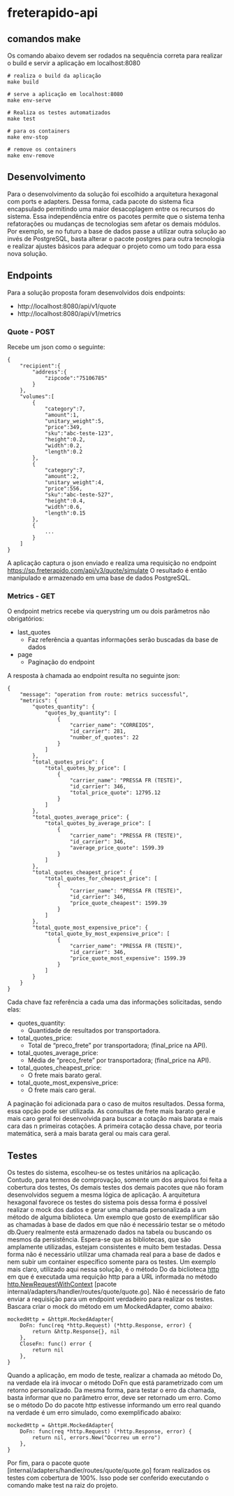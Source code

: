 

# freterapido-api
## comandos make
Os comando abaixo devem ser rodados na sequência correta para realizar o build e servir a aplicação em localhost:8080

    # realiza o build da aplicação
    make build
    
    # serve a aplicação em localhost:8080
    make env-serve
    
    # Realiza os testes automatizados
    make test
    
    # para os containers
    make env-stop
    
    # remove os containers
    make env-remove
    
## Desenvolvimento
Para o desenvolvimento da solução foi escolhido a arquitetura hexagonal com  ports e adapters. Dessa forma, cada pacote do sistema fica encapsulado permitindo uma maior desacoplagem entre os recursos do sistema.
Essa independência entre os pacotes permite que o sistema tenha refatorações ou mudanças de tecnologias sem afetar os demais módulos.
Por exemplo, se no futuro a base de dados passe a utilizar outra solução ao invés de PostgreSQL, basta alterar o pacote postgres para outra tecnologia e realizar ajustes básicos para adequar o projeto como um todo para essa nova solução.
## Endpoints
Para a solução proposta foram desenvolvidos dois endpoints:

 - http://localhost:8080/api/v1/quote
 - http://localhost:8080/api/v1/metrics

### Quote - POST
Recebe um json como o seguinte:

    {
        "recipient":{
            "address":{
                "zipcode":"75106785"
            }
        },
        "volumes":[
            {
                "category":7,
                "amount":1,
                "unitary_weight":5,
                "price":349,
                "sku":"abc-teste-123",
                "height":0.2,
                "width":0.2,
                "length":0.2
            },
            {
                "category":7,
                "amount":2,
                "unitary_weight":4,
                "price":556,
                "sku":"abc-teste-527",
                "height":0.4,
                "width":0.6,
                "length":0.15
            },
            {
                ...
            }
        ]
    }

A aplicação captura o json enviado e realiza uma requisição no endpoint https://sp.freterapido.com/api/v3/quote/simulate
O resultado é então manipulado e armazenado em uma base de dados PostgreSQL.
### Metrics - GET
O endpoint metrics recebe via querystring um ou dois parâmetros não obrigatórios:

 - last_quotes
	 - Faz referência a quantas informações serão buscadas da base de dados
 - page
	 - Paginação do endpoint
	 
A resposta à chamada ao endpoint resulta no seguinte json:

    {
        "message": "operation from route: metrics successful",
        "metrics": {
            "quotes_quantity": {
                "quotes_by_quantity": [
                    {
                        "carrier_name": "CORREIOS",
                        "id_carrier": 281,
                        "number_of_quotes": 22
                    }
                ]
            },
            "total_quotes_price": {
                "total_quotes_by_price": [
                    {
                        "carrier_name": "PRESSA FR (TESTE)",
                        "id_carrier": 346,
                        "total_price_quote": 12795.12
                    }
                ]
            },
            "total_quotes_average_price": {
                "total_quotes_by_average_price": [
                    {
                        "carrier_name": "PRESSA FR (TESTE)",
                        "id_carrier": 346,
                        "average_price_quote": 1599.39
                    }
                ]
            },
            "total_quotes_cheapest_price": {
                "total_quotes_for_cheapest_price": [
                    {
                        "carrier_name": "PRESSA FR (TESTE)",
                        "id_carrier": 346,
                        "price_quote_cheapest": 1599.39
                    }
                ]
            },
            "total_quote_most_expensive_price": {
                "total_quote_by_most_expensive_price": [
                    {
                        "carrier_name": "PRESSA FR (TESTE)",
                        "id_carrier": 346,
                        "price_quote_most_expensive": 1599.39
                    }
                ]
            }
        }
    }
Cada chave faz referência a cada uma das informações solicitadas, sendo elas:
- quotes_quantity:
	- Quantidade de resultados por transportadora.
- total_quotes_price:
	- Total de “preco_frete” por transportadora; (final_price na API).
- total_quotes_average_price:
	- Média de “preco_frete” por transportadora; (final_price na API).
- total_quotes_cheapest_price:
	- O frete mais barato geral.
- total_quote_most_expensive_price:
	- O frete mais caro geral.

A paginação foi adicionada para o caso de muitos resultados. Dessa forma, essa opção pode ser utilizada.
As consultas de frete mais barato geral e mais caro geral foi desenvolvida para buscar a cotação mais barata e mais cara das n primeiras cotações. A primeira cotação dessa chave, por teoria matemática, será a mais barata geral ou mais cara geral.

## Testes
Os testes do sistema, escolheu-se os testes unitários na aplicação. Contudo, para termos de comprovação, somente um dos arquivos foi feita a cobertura dos testes, Os demais testes dos demais pacotes que não foram desenvolvidos seguem a mesma lógica de aplicação.
A arquitetura hexagonal favorece os testes do sistema pois dessa forma é possível realizar o mock dos dados e gerar uma chamada personalizada a um método de alguma biblioteca.
Um exemplo que gosto de exemplificar são as chamadas à base de dados em que não é necessário testar se o método db.Query realmente está armazenado dados na tabela ou buscando os mesmos da persistência.
Espera-se que as bibliotecas, que são amplamente utilizadas, estejam consistentes e muito bem testadas. Dessa forma não é necessário utilizar uma chamada real para a base de dados e nem subir um container específico somente para os testes.
Um exemplo mais claro, utilizado aqui nessa solução, é o método Do da biclioteca [http](https://pkg.go.dev/net/http) em que é executada uma requição http para a URL informada no método [http.NewRequestWithContext](https://pkg.go.dev/net/http#NewRequestWithContext) [pacote internal/adapters/handler/routes/quote/quote.go]. Não é necessário de fato enviar a requisição para um endpoint verdadeiro para realizar os testes. Bascara criar o mock do método em um MockedAdapter, como abaixo:

	mockedHttp = &httpH.MockedAdapter{
		DoFn: func(req *http.Request) (*http.Response, error) {
			return &http.Response{}, nil
		},
		CloseFn: func() error {
			return nil
		},
	}
Quando a aplicação, em modo de teste, realizar a chamada ao método Do, na verdade ela irá invocar o método DoFn que está parametrizado com um retorno personalizado.
Da mesma forma, para testar o erro da chamada, basta informar que no parâmetro error, deve ser retornado um erro. Como se o método Do do pacote http estivesse informando um erro real quando na verdade é um erro simulado, como exemplificado abaixo:

	mockedHttp = &httpH.MockedAdapter{
		DoFn: func(req *http.Request) (*http.Response, error) {
			return nil, errors.New("Ocorreu um erro")
		},
	}
Por fim, para o pacote quote [internal/adapters/handler/routes/quote/quote.go] foram realizados os testes com cobertura de 100%. Isso pode ser conferido executando o comando make test na raiz do projeto.